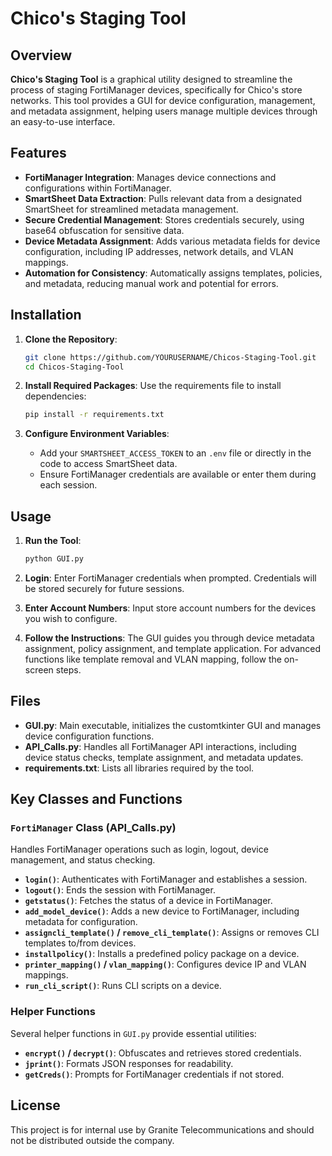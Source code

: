 
# Chico's Staging Tool

## Overview

**Chico's Staging Tool** is a graphical utility designed to streamline the process of staging FortiManager devices, specifically for Chico's store networks. This tool provides a GUI for device configuration, management, and metadata assignment, helping users manage multiple devices through an easy-to-use interface.

## Features

- **FortiManager Integration**: Manages device connections and configurations within FortiManager.
- **SmartSheet Data Extraction**: Pulls relevant data from a designated SmartSheet for streamlined metadata management.
- **Secure Credential Management**: Stores credentials securely, using base64 obfuscation for sensitive data.
- **Device Metadata Assignment**: Adds various metadata fields for device configuration, including IP addresses, network details, and VLAN mappings.
- **Automation for Consistency**: Automatically assigns templates, policies, and metadata, reducing manual work and potential for errors.

## Installation

1. **Clone the Repository**:
    ```bash
    git clone https://github.com/YOURUSERNAME/Chicos-Staging-Tool.git
    cd Chicos-Staging-Tool
    ```

2. **Install Required Packages**:
   Use the requirements file to install dependencies:
   ```bash
   pip install -r requirements.txt
   ```

3. **Configure Environment Variables**:
   - Add your `SMARTSHEET_ACCESS_TOKEN` to an `.env` file or directly in the code to access SmartSheet data.
   - Ensure FortiManager credentials are available or enter them during each session.

## Usage

1. **Run the Tool**:
    ```bash
    python GUI.py
    ```

2. **Login**: Enter FortiManager credentials when prompted. Credentials will be stored securely for future sessions.

3. **Enter Account Numbers**: Input store account numbers for the devices you wish to configure.

4. **Follow the Instructions**:
   The GUI guides you through device metadata assignment, policy assignment, and template application. For advanced functions like template removal and VLAN mapping, follow the on-screen steps.

## Files

- **GUI.py**: Main executable, initializes the customtkinter GUI and manages device configuration functions.
- **API_Calls.py**: Handles all FortiManager API interactions, including device status checks, template assignment, and metadata updates.
- **requirements.txt**: Lists all libraries required by the tool.

## Key Classes and Functions

### `FortiManager` Class (API_Calls.py)
Handles FortiManager operations such as login, logout, device management, and status checking.

- **`login()`**: Authenticates with FortiManager and establishes a session.
- **`logout()`**: Ends the session with FortiManager.
- **`getstatus()`**: Fetches the status of a device in FortiManager.
- **`add_model_device()`**: Adds a new device to FortiManager, including metadata for configuration.
- **`assigncli_template()` / `remove_cli_template()`**: Assigns or removes CLI templates to/from devices.
- **`installpolicy()`**: Installs a predefined policy package on a device.
- **`printer_mapping()` / `vlan_mapping()`**: Configures device IP and VLAN mappings.
- **`run_cli_script()`**: Runs CLI scripts on a device.

### Helper Functions
Several helper functions in `GUI.py` provide essential utilities:
- **`encrypt()` / `decrypt()`**: Obfuscates and retrieves stored credentials.
- **`jprint()`**: Formats JSON responses for readability.
- **`getCreds()`**: Prompts for FortiManager credentials if not stored.

## License

This project is for internal use by Granite Telecommunications and should not be distributed outside the company.
